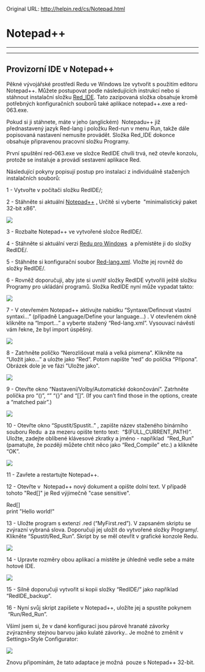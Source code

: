 Original URL: <http://helpin.red/cs/Notepad.html>

# Notepad++

* * *

* * *

## Provizorní IDE v Notepad++

Pěkné vývojářské prostředí Redu ve Windows lze vytvořit s použitím editoru Notepad++. Můžete postupovat podle následujících instrukcí nebo si stáhnout instalační složku [Red\_IDE](http://helpin.red/Red_IDE.zip). Tato zazipovaná složka obsahuje kromě potřebných konfiguračních souborů také aplikace notepad++.exe a red-063.exe.

Pokud si ji stáhnete, máte v jeho (anglickém)  Notepadu++ již přednastavený jazyk Red-lang i položku Red-run v menu Run, takže dále popisovaná nastavení nemusíte provádět. Složka Red\_IDE dokonce obsahuje připravenou pracovní složku Programy.

První spuštění red-063.exe ve složce RedIDE chvíli trvá, než otevře konzolu, protože se instaluje a provádí sestavení aplikace Red.

Následující pokyny popisují postup pro instalaci z individuálně stažených instalačních souborů:

1 - Vytvořte v počítači složku RedIDE/;

2 - Stáhněte si aktuální [Notepad++](https://notepad-plus-plus.org/download/v7.5.6.html) [.](https://notepad-plus-plus.org/download/v7.5.1.html) Určitě si vyberte  "minimalistický paket 32-bit x86".

![](http://helpin.red/lib/ide1.png)

3 - Rozbalte Notepad++ ve vytvořené složce RedIDE/.

4 - Stáhněte si aktuální verzi [Redu pro Windows](http://www.red-lang.org/p/download.html)  a přemístěte ji do složky RedIDE/.

5 - Stáhněte si konfigurační soubor [Red-lang.xml](https://github.com/Ungaretti/Notepad-config-file-for-Red-Language). Vložte jej rovněž do složky RedIDE/.

6 - Rovněž doporučuji, aby jste si uvnitř složky RedIDE vytvořili ještě složku Programy pro ukládání programů. Složka RedIDE nyní může vypadat takto:

![](http://helpin.red/lib/ide2.png)

7 - V otevřemém Notepad++ aktivujte nabídku “Syntaxe/Definovat vlastní syntaxi…” (případně Language/Define your language...) . V otevřeném okně klikněte na “Import…” a vyberte stažený “Red-lang.xml”. Vysouvací návěstí vám řekne, že byl import úspěšný.

![](http://helpin.red/lib/ide3.png)

8 - Zatrhněte políčko “Nerozlišovat malá a velká písmena”. Klikněte na “Uložit jako…” a uložte jako “Red”. Potom napište “red” do políčka “Přípona”. Obrázek dole je ve fázi "Uložte jako".

![](http://helpin.red/lib/ide4.png)

9 - Otevřte okno “Nastavení/Volby/Automatické dokončování”. Zatrhněte políčka pro “()”, “” “{}” and “\[]”. (If you can’t find those in the options, create a “matched pair”.)

![](http://helpin.red/lib/ide5.png)

10 - Otevřte okno “Spustit/Spustit..” , zapište název staženého binárního souboru Redu  a za mezeru opište tento text:  “$(FULL\_CURRENT\_PATH)”. Uložte, zadejte oblíbené klávesové zkratky a jméno - například  “Red\_Run” (pamatujte, že později můžete chtít něco jako “Red\_Compile” etc.) a klikněte “OK”.

![](http://helpin.red/lib/ide6.png)

11 - Zavřete a restartujte Notepad++.

12 - Otevřte v  Notepad++ nový dokument a opište dolní text. V případě tohoto "Red\[]" je Red výjimečně "case sensitive".

Red\[]  
print "Hello world!"

13 - Uložte program s extenzí .red (“MyFirst.red”). V zapsaném skriptu se zvýrazní vybraná slova. Doporučuji jej uložit do vytvořené složky Programy/. Klikněte “Spustit/Red\_Run”. Skript by se měl otevřít v grafické konzole Redu.

![](http://helpin.red/lib/ide7.png)

14 - Upravte rozměry obou aplikací a místěte je úhledně vedle sebe a máte hotové IDE.

![](http://helpin.red/lib/ide8.png)

15 - Silně doporučuji vytvořit si kopii složky “RedIDE/” jako například “RedIDE\_backup”.

16 - Nyní svůj skript zapíšete v Notepad++, uložíte jej a spustíte pokynem  “Run/Red\_Run”.

Všiml jsem si, že v dané konfiguraci jsou párové hranaté závorky zvýrazněny stejnou barvou jako kulaté závorky.. Je možné to změnit v Settings&gt;Style Configurator:

![](http://helpin.red/lib/bracketshighlight.png)

Znovu připomínám, že tato adaptace je možná  pouze s Notepad++ 32-bit.
